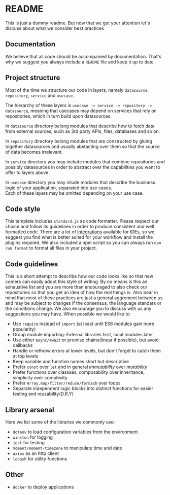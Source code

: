 # README  
This is just a dummy readme. But now that we got your attention let's discuss about what we consider best practices    

## Documentation
We believe that all code should be accompanied by documentation. That's why we suggest you always include a `README` file and keep it up to date

## Project structure
Most of the time we structure our code in layers, namely `datasource`, `repository`, `service` and `usecase`. 

The hierarchy of these layers is `usecase -> service -> repository -> datasource`, meaning that usecases may depend on services that rely on repositories, which in turn build upon datasources.

In `datasource` directory belong modules that describe how to fetch data from external sources, such as 3rd party APIs, files, databases and so on.

In `repository` directory belong modules that are constructed by gluing together datasources and usually abstacting over them so that the source of data becomes irrelevant.

In `service` directory you may include modules that combine repositories and possibly datasources in order to abstract over the capabilities you want to offer to layers above.

In `usecase` directory you may inlude modules that describe the business logic of your application, separated into use cases.  
Each of these layers may be omitted depending on your use case. 

## Code style
This template includes `standard.js` as code formatter. Please respect our choice and follow its guidelines in order to produce consistent and well formatted code.
There are a lot of [integrations](https://github.com/standard/standard#are-there-text-editor-plugins) available for IDEs, so we suggest you find what is better suited for your workflow and install the plugins required. We also included a npm script so you can always run `npm run format` to format all files in your project.

## Code guidelines
This is a short attempt to describe how our code looks like so that new comers can easily adopt this style of writing. By no means is this an exhaustive list and you are more than encouraged to also check our repositories so that you get an idea of how the real things is. Also bear in mind that most of these practices are just a general aggrement between us and may be subject to changes if the consensus, the language standars or the conditions change. We also encourage you to discuss with us any suggestions you may have.
When possible we would like to:
- Use `require` instead of `import` (at least until ES6 modules gain more popularity)
- Group module importing: External libraries first, local modules later
- Use either `async/await` or promise chains(linear if possible), but avoid callbacks
- Handle or rethrow errors at lower levels, but don't forget to catch them at top levels
- Keep variable and function names short but descriptive
- Prefer `const` over `let` and in general *immutability* over *mutability*
- Prefer functions over classses, composability over inheritance, simplicity over complexity
- Prefer `Array.map/filter/reduce/forEach` over loops  
- Separate independent logic blocks into distinct functions for easier testing and reusability(D.R.Y)

## Library arsenal
Here we list some of the libraries we commonly use:
- `dotenv` to load configuration variables from the environment
- `winston` for logging
- `jest` for testing
- `moment/moment-timezone` to manipulate time and date
- `axios` as an http client
- `lodash` for utility functions

## Other
- `docker` to deploy applications
